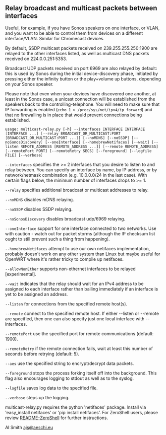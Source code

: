 Relay broadcast and multicast packets between interfaces
--------------------------------------------------------

Useful, for example, if you have Sonos speakers on one interface, or VLAN,
and you want to be able to control them from devices on a different
interface/VLAN. Similar for Chromecast devices.

By default, SSDP multicast packets received on 239.255.255.250:1900 are
relayed to the other interfaces listed, as well as multicast DNS packets
received on 224.0.0.251:5353.

Broadcast UDP packets received on port 6969 are also relayed by default:
this is used by Sonos during the initial device-discovery phase, initiated
by pressing either the infinity button or the play+volume up buttons,
depending on your Sonos speaker.

Please note that even when your devices have discovered one another, at
least in the Sonos case, a unicast connection will be established from
the speakers back to the controlling-telephone. You will need to make sure
that IP forwarding is enabled (`echo 1 > /proc/sys/net/ipv4/ip_forward`) and
that no firewalling is in place that would prevent connections being
established.

`usage: multicast-relay.py [-h] --interfaces INTERFACE INTERFACE [INTERFACE ...] [--relay BROADCAST_OR_MULTICAST:PORT [BROADCAST_OR_MULTICAST:PORT ...]] [--noMDNS] [--noSSDP] [--noSonosDiscovery] [--oneInterface] [--homebrewNetifaces] [--wait] [--listen REMOTE_ADDRESS [REMOTE_ADDRESS ...]] [--remote REMOTE_ADDRESS] [--remotePort PORT] [--remoteRetry SECS] [--foreground] [--logfile FILE] [--verbose]`

`--interfaces` specifies the >= 2 interfaces that you desire to listen to and
relay between. You can specify an interface by name, by IP address, or by
network/netmask combination (e.g. 10.0.0.0/24 in the last case). With certain
flags below, the minimum number of interfaces drops to >= 1.

`--relay` specifies additional broadcast or multicast addresses to relay.

`--noMDNS` disables mDNS relaying.

`--noSSDP` disables SSDP relaying.

`--noSonosDiscovery` disables broadcast udp/6969 relaying.

`--oneInterface` support for one interface connected to two networks. Use with
caution - watch out for packet storms (although the IP checksum list ought
to still prevent such a thing from happening).

`--homebrewNetifaces` attempt to use our own netifaces implementation, probably
doesn't work on any other system than Linux but maybe useful for OpenWRT where
it's rather tricky to compile up netifaces.

`--allowNonEther` supports non-ethernet interfaces to be relayed [experimental].

`--wait` indicates that the relay should wait for an IPv4 address to be assigned
to each interface rather than bailing immediately if an interface is yet to be
assigned an address.

`--listen` for connections from the specified remote host(s).

`--remote` connect to the specified remote host. If either --listen or --remote
are specified, then one can also specify just one local interface with --interfaces.

`--remotePort` use the specified port for remote communications (default: 1900).

`--remoteRetry` if the remote connection fails, wait at least this number of seconds before retrying (default: 5).

`--aes` use the specified string to encrypt/decrypt data packets.

`--foreground` stops the process forking itself off into the background. This
flag also encourages logging to stdout as well as to the syslog.

`--logfile` saves log data to the specified file.

`--verbose` steps up the logging.

multicast-relay.py requires the python 'netifaces' package. Install via
'easy_install netifaces' or 'pip install netifaces'. For ZeroShell users,
please review [README-ZeroShell](README-ZeroShell.md) for further instructions.

Al Smith <ajs@aeschi.eu>

